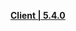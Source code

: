 **[Client | 5.4.0](https://bundle.bh3.com/ptpublic/rel/20211215100712_yZnkyc197WEAbpXD/PC/BH3_v5.4.0_571c0ff55162.7z)**
